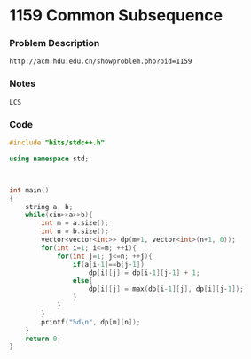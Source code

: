 # 1159 Common Subsequence

### **Problem Description**

```
http://acm.hdu.edu.cn/showproblem.php?pid=1159
```

### Notes

```
LCS
```

### Code

```c++
#include "bits/stdc++.h"

using namespace std;



int main()
{
    string a, b;
    while(cin>>a>>b){
        int m = a.size();
        int n = b.size();
        vector<vector<int>> dp(m+1, vector<int>(n+1, 0));
        for(int i=1; i<=m; ++i){
            for(int j=1; j<=n; ++j){
                if(a[i-1]==b[j-1])
                    dp[i][j] = dp[i-1][j-1] + 1;
                else{
                    dp[i][j] = max(dp[i-1][j], dp[i][j-1]);
                }
            }
        }
        printf("%d\n", dp[m][n]);
    }
    return 0;
}
```

